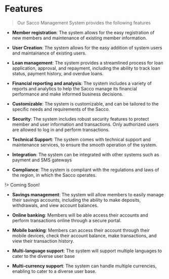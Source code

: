 # Features
>Our Sacco Management System provides the following features

- **Member registration**: The system allows for the easy registration of new members and maintenance of existing member information.

- **User Creation**: The system allows for the easy addition of system users and maintainance of existing users.

- **Loan management**: The system provides a streamlined process for loan application, approval, and repayment, including the ability to track loan status, payment history, and overdue loans.

- **Financial reporting and analysis**: The system includes a variety of reports and analytics to help the Sacco manage its financial performance and make informed business decisions.

- **Customizable**: The system is customizable, and can be tailored to the specific needs and requirements of the Sacco.

- **Security**: The system includes robust security features to protect member and user information and transactions. Only authorized users are allowed to log in and perform transactions.

-  **Technical Support**: The system comes with technical support and maintenance services, to ensure the smooth operation of the system.
- **Integration**: The system can be integrated with other systems such as payment and SMS gateways 
- **Compliance**: The system is compliant with the regulations and laws of the region, in which the Sacco operates.

!> Coming Soon!

- **Savings management**: The system will allow members to easily manage their savings accounts, including the ability to make deposits, withdrawals, and view account balances.

- **Online banking**: Members will be able access their accounts and perform transactions online through a secure portal.

- **Mobile banking**: Members can access their account through their mobile devices, check their account balance, make transactions, and view their transaction history.

- **Multi-language support**: The system will support multiple languages to cater to the diverse user base

- **Multi-currency support**: The system can handle multiple currencies, enabling to cater to a diverse user base.

